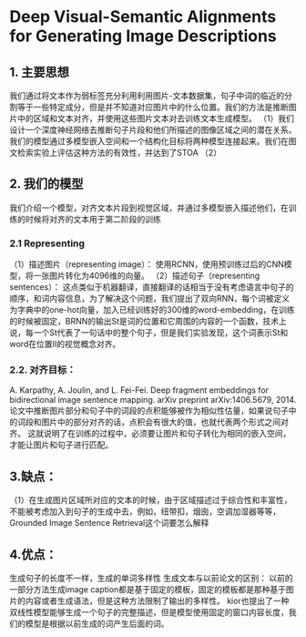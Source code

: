 # Deep Visual-Semantic Alignments for Generating Image Descriptions
## 1. 主要思想
   我们通过将文本作为弱标签充分利用利用图片-文本数据集，句子中词的临近的分割等于一些特定成分，但是并不知道对应图片中的什么位置。我们的方法是推断图片中的区域和文本对齐，并使用这些图片文本对去训练文本生成模型。
   （1）我们设计一个深度神经网络去推断句子片段和他们所描述的图像区域之间的潜在关系。我们的模型通过多模型嵌入空间和一个结构化目标将两种模型连接起来。我们在图文检索实验上评估这种方法的有效性，并达到了STOA
   （2）

## 2. 我们的模型
   我们介绍一个模型，对齐文本片段到视觉区域，并通过多模型嵌入描述他们，在训练的时候将对齐的文本用于第二阶段的训练
### 2.1 Representing
   （1）描述图片（representing image）：
使用RCNN，使用预训练过后的CNN模型，将一张图片转化为4096维的向量。
   （2）描述句子（representing sentences）：
这点类似于机器翻译，直接翻译的话相当于没有考虑语言中句子的顺序，和词内容信息，为了解决这个问题，我们提出了双向RNN，每个词被定义为字典中的one-hot向量，加入已经训练好的300维的word-embedding，在训练的时候被固定，BRNN的输出St是词的位置和它周围的内容的一个函数，技术上说，每一个St代表了一句话中的整个句子，但是我们实验发现，这个词表示St和word在位置II的视觉概念对齐。
### 2.2. 对齐目标：
   A. Karpathy, A. Joulin, and L. Fei-Fei. Deep fragment embeddings
for bidirectional image sentence mapping. arXiv preprint arXiv:1406.5679, 2014.
  论文中推断图片部分和句子中的词段的点积能够被作为相似性估量，如果说句子中的词段和图片中的部分对齐的话，点积会有很大的值，也就代表两个形式之间对齐。
这就说明了在训练的过程中，必须要让图片和句子转化为相同的嵌入空间，才能让图片和句子进行匹配。
## 3.缺点：
（1）在生成图片区域所对应的文本的时候，由于区域描述过于综合性和丰富性，不能被考虑加入到句子的生成中去，例如，纽带扣，烟囱，空调加湿器等等，
Grounded Image Sentence Retrieval这个词要怎么解释
## 4.优点：
生成句子的长度不一样，生成的单词多样性
生成文本与以前论文的区别：
以前的一部分方法生成image caption都是基于固定的模板，固定的模板都是那种基于图片的内容或者生成语法，但是这种方法限制了输出的多样性。
kior也提出了一种双线性模型能够生成一个句子的完整描述，但是模型使用固定的窗口内容长度，我们的模型是根据以前生成的词产生后面的词。



